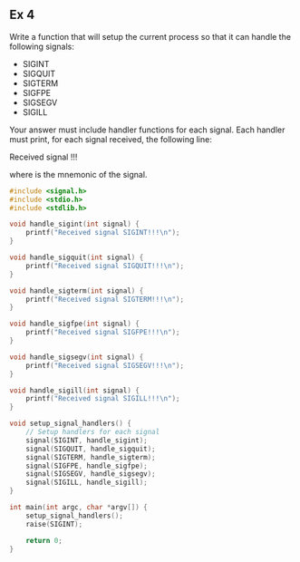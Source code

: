 ## Ex 4

Write a function that will setup the current process so that it can handle the following signals:

- SIGINT
- SIGQUIT
- SIGTERM
- SIGFPE
- SIGSEGV
- SIGILL

Your answer must include handler functions for each signal.  Each handler must print, for each signal received, the following line:

Received signal <name>!!!

where <name> is the mnemonic of the signal. 

```c
#include <signal.h>
#include <stdio.h>
#include <stdlib.h>

void handle_sigint(int signal) {
    printf("Received signal SIGINT!!!\n");
}

void handle_sigquit(int signal) {
    printf("Received signal SIGQUIT!!!\n");
}

void handle_sigterm(int signal) {
    printf("Received signal SIGTERM!!!\n");
}

void handle_sigfpe(int signal) {
    printf("Received signal SIGFPE!!!\n");
}

void handle_sigsegv(int signal) {
    printf("Received signal SIGSEGV!!!\n");
}

void handle_sigill(int signal) {
    printf("Received signal SIGILL!!!\n");
}

void setup_signal_handlers() {
    // Setup handlers for each signal
    signal(SIGINT, handle_sigint);
    signal(SIGQUIT, handle_sigquit);
    signal(SIGTERM, handle_sigterm);
    signal(SIGFPE, handle_sigfpe);
    signal(SIGSEGV, handle_sigsegv);
    signal(SIGILL, handle_sigill);
}

int main(int argc, char *argv[]) {
    setup_signal_handlers();
    raise(SIGINT);

    return 0;
}
```